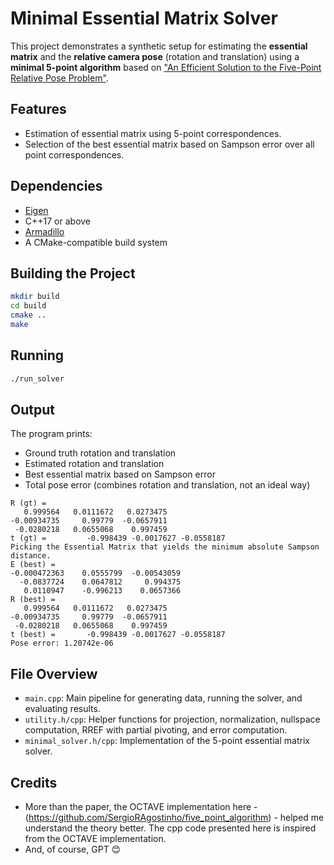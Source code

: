 # Minimal Essential Matrix Solver

This project demonstrates a synthetic setup for estimating the **essential matrix** and the **relative camera pose** (rotation and translation) using a **minimal 5-point algorithm** based on  ["An Efficient Solution to the Five-Point Relative Pose Problem"](https://ieeexplore.ieee.org/document/1288525).

## Features

- Estimation of essential matrix using 5-point correspondences.
- Selection of the best essential matrix based on Sampson error over all point correspondences.

## Dependencies

- [Eigen](https://eigen.tuxfamily.org/)
- C++17 or above
- [Armadillo](https://arma.sourceforge.net/)
- A CMake-compatible build system

## Building the Project

```bash
mkdir build
cd build
cmake ..
make
```

## Running

```bash
./run_solver
```

## Output

The program prints:
- Ground truth rotation and translation
- Estimated rotation and translation
- Best essential matrix based on Sampson error
- Total pose error (combines rotation and translation, not an ideal way)

```
R (gt) = 
   0.999564   0.0111672   0.0273475
-0.00934735     0.99779  -0.0657911
 -0.0280218   0.0655068    0.997459
t (gt) =         -0.998439 -0.0017627 -0.0558187
Picking the Essential Matrix that yields the minimum absolute Sampson distance.
E (best) = 
-0.000472363    0.0555799  -0.00543059
  -0.0837724    0.0647812     0.994375
   0.0110947    -0.996213    0.0657366
R (best) = 
   0.999564   0.0111672   0.0273475
-0.00934735     0.99779  -0.0657911
 -0.0280218   0.0655068    0.997459
t (best) =       -0.998439 -0.0017627 -0.0558187
Pose error: 1.20742e-06
```
## File Overview

- `main.cpp`: Main pipeline for generating data, running the solver, and evaluating results.
- `utility.h/cpp`: Helper functions for projection, normalization, nullspace computation, RREF with partial pivoting, and error computation.
- `minimal_solver.h/cpp`: Implementation of the 5-point essential matrix solver.

## Credits
- More than the paper, the OCTAVE implementation here - (https://github.com/SergioRAgostinho/five_point_algorithm) - helped me understand the theory better. The cpp code presented here is inspired from the OCTAVE implementation. 
- And, of course, GPT 😊 
